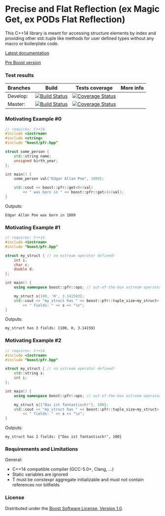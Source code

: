 # Precise and Flat Reflection (ex Magic Get, ex PODs Flat Reflection)

This C++14 library is meant for accessing structure elements by index and providing other std::tuple like methods for user defined types without any macro or boilerplate code.


[Latest documentation](http://apolukhin.github.com/magic_get/index.html)

[Pre Boost version](https://github.com/apolukhin/magic_get/tree/pre_boost)

### Test results

Branches        | Build         | Tests coverage | More info
----------------|-------------- | -------------- |-----------
Develop:        | [![Build Status](https://travis-ci.org/apolukhin/magic_get.svg?branch=develop)](https://travis-ci.org/apolukhin/magic_get) <!-- [![Build status](https://ci.appveyor.com/api/projects/status/t6q6yhcabtk5b99l/branch/develop?svg=true)](https://ci.appveyor.com/project/apolukhin/boost-dll/branch/develop)  --> | [![Coverage Status](https://coveralls.io/repos/github/apolukhin/magic_get/badge.png?branch=develop)](https://coveralls.io/github/apolukhin/magic_get?branch=develop) | <!-- [details...](http://www.boost.org/development/tests/develop/developer/pfr.html)) -->
Master:         | [![Build Status](https://travis-ci.org/apolukhin/magic_get.svg?branch=master)](https://travis-ci.org/apolukhin/magic_get) <!--  [![Build status](https://ci.appveyor.com/api/projects/status/t6q6yhcabtk5b99l/branch/master?svg=true)](https://ci.appveyor.com/project/apolukhin/boost-dll/branch/master)  --> | [![Coverage Status](https://coveralls.io/repos/github/apolukhin/magic_get/badge.png?branch=master)](https://coveralls.io/github/apolukhin/magic_get?branch=master) | <!-- [details...](http://www.boost.org/development/tests/master/developer/pfr.html)) -->

### Motivating Example #0
```c++
// requires: C++14
#include <iostream>
#include <string>
#include "boost/pfr.hpp"

struct some_person {
    std::string name;
    unsigned birth_year;
};

int main() {
    some_person val{"Edgar Allan Poe", 1809};

    std::cout << boost::pfr::get<0>(val)
        << " was born in " << boost::pfr::get<1>(val);
}
```
Outputs:
```
Edgar Allan Poe was born in 1809
```


### Motivating Example #1
```c++
// requires: C++14
#include <iostream>
#include "boost/pfr.hpp"

struct my_struct { // no ostream operator defined!
    int i;
    char c;
    double d;
};

int main() {
    using namespace boost::pfr::ops; // out-of-the-box ostream operator for all PODs!

    my_struct s{100, 'H', 3.141593};
    std::cout << "my_struct has " << boost::pfr::tuple_size<my_struct>::value
        << " fields: " << s << "\n";
}

```

Outputs:
```
my_struct has 3 fields: {100, H, 3.14159}
```

### Motivating Example #2

```c++
// requires: C++14
#include <iostream>
#include "boost/pfr.hpp"

struct my_struct { // no ostream operator defined!
    std::string s;
    int i;
};

int main() {
    using namespace boost::pfr::ops; // out-of-the-box ostream operators for aggregate initializables!

    my_struct s{{"Das ist fantastisch!"}, 100};
    std::cout << "my_struct has " << boost::pfr::tuple_size<my_struct>::value
        << " fields: " << s << "\n";
}

```

Outputs:
```
my_struct has 2 fields: {"Das ist fantastisch!", 100}
```


### Requirements and Limitations

General:
* C++14 compatible compiler (GCC-5.0+, Clang, ...)
* Static variables are ignored
* T must be constexpr aggregate initializable and must not contain references nor bitfields

### License

Distributed under the [Boost Software License, Version 1.0](http://boost.org/LICENSE_1_0.txt).
